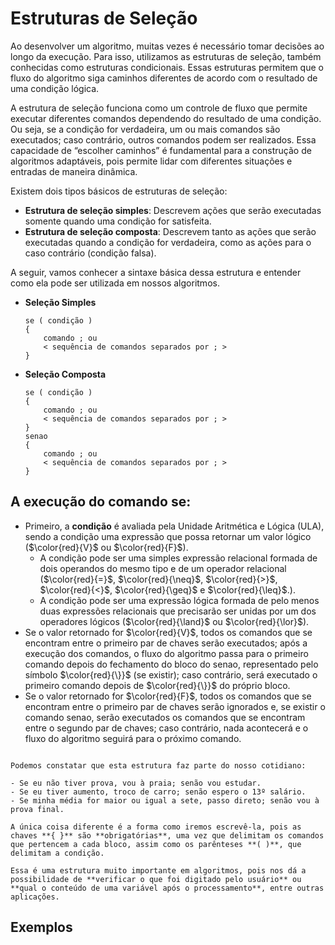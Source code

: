 # Estruturas de Seleção

Ao desenvolver um algoritmo, muitas vezes é necessário tomar decisões ao longo da execução. Para isso, utilizamos as estruturas de seleção, também conhecidas como estruturas condicionais. Essas estruturas permitem que o fluxo do algoritmo siga caminhos diferentes de acordo com o resultado de uma condição lógica.

A estrutura de seleção funciona como um controle de fluxo que permite executar diferentes comandos dependendo do resultado de uma condição. Ou seja, se a condição for verdadeira, um ou mais comandos são executados; caso contrário, outros comandos podem ser realizados. Essa capacidade de “escolher caminhos” é fundamental para a construção de algoritmos adaptáveis, pois permite lidar com diferentes situações e entradas de maneira dinâmica. 

Existem dois tipos básicos de estruturas de seleção:
- **Estrutura de seleção simples**: Descrevem ações que serão executadas somente quando uma condição for satisfeita.
- **Estrutura de seleção composta**: Descrevem tanto as ações que serão executadas quando a condição for verdadeira, como as ações
para o caso contrário (condição falsa). 

A seguir, vamos conhecer a sintaxe básica dessa estrutura e entender como ela pode ser utilizada em nossos algoritmos.

- **Seleção Simples**
    ```
    se ( condição )  
    {  
        comando ; ou  
        < sequência de comandos separados por ; >  
    }
    ```

- **Seleção Composta**
    ```
    se ( condição )
    {
        comando ; ou
        < sequência de comandos separados por ; >
    }
    senao
    {
        comando ; ou
        < sequência de comandos separados por ; >
    }
    ```

## A execução do comando se:

- Primeiro, a **condição** é avaliada pela Unidade Aritmética e Lógica (ULA), sendo a condição uma expressão que possa retornar um valor lógico ($\color{red}{V}$ ou $\color{red}{F}$).
    - A condição pode ser uma simples expressão relacional formada de dois operandos do mesmo tipo e de um operador relacional ($\color{red}{=}$, $\color{red}{\neq}$, $\color{red}{>}$, $\color{red}{<}$, $\color{red}{\geq}$ e $\color{red}{\leq}$.).
    - A condição pode ser uma expressão lógica formada de pelo menos duas expressões relacionais que precisarão ser unidas por um dos operadores lógicos ($\color{red}{\land}$ ou $\color{red}{\lor}$).
- Se o valor retornado for $\color{red}{V}$, todos os comandos que se encontram entre o primeiro par de chaves serão executados; após a execução dos comandos, o fluxo do algoritmo passa para o primeiro comando depois do fechamento do bloco do senao, representado pelo símbolo $\color{red}{\}}$ (se existir); caso contrário, será executado o primeiro comando depois de $\color{red}{\}}$ do próprio bloco.
- Se o valor retornado for $\color{red}{F}$, todos os comandos que se encontram entre o primeiro par de chaves serão ignorados e, se existir o comando senao, serão executados os comandos que se encontram entre o segundo par de chaves; caso contrário, nada acontecerá e o fluxo do algoritmo seguirá para o próximo comando.

```{admonition} Estrutura condicional no cotidiano.

Podemos constatar que esta estrutura faz parte do nosso cotidiano:

- Se eu não tiver prova, vou à praia; senão vou estudar.
- Se eu tiver aumento, troco de carro; senão espero o 13º salário.
- Se minha média for maior ou igual a sete, passo direto; senão vou à prova final.

A única coisa diferente é a forma como iremos escrevê-la, pois as chaves **{ }** são **obrigatórias**, uma vez que delimitam os comandos que pertencem a cada bloco, assim como os parênteses **( )**, que delimitam a condição.

Essa é uma estrutura muito importante em algoritmos, pois nos dá a possibilidade de **verificar o que foi digitado pelo usuário** ou **qual o conteúdo de uma variável após o processamento**, entre outras aplicações.
```

## Exemplos